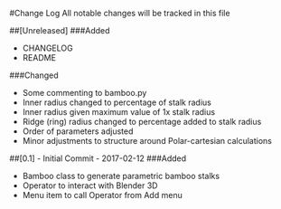 #Change Log
All notable changes will be tracked in this file

##[Unreleased]
###Added
- CHANGELOG
- README

###Changed
- Some commenting to bamboo.py
- Inner radius changed to percentage of stalk radius
- Inner radius given maximum value of 1x stalk radius
- Ridge (ring) radius changed to percentage added to stalk radius
- Order of parameters adjusted
- Minor adjustments to structure around Polar-cartesian calculations

##[0.1] - Initial Commit - 2017-02-12
###Added
- Bamboo class to generate parametric bamboo stalks
- Operator to interact with Blender 3D
- Menu item to call Operator from Add menu
